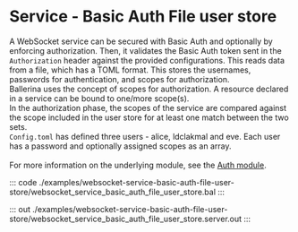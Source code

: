 # Service - Basic Auth File user store

A WebSocket service can be secured with Basic Auth and optionally by
enforcing authorization. Then, it validates the Basic Auth token sent in the
`Authorization` header against the provided configurations. This reads data
from a file, which has a TOML format. This stores the usernames, passwords
for authentication, and scopes for authorization.<br/>
Ballerina uses the concept of scopes for authorization. A resource declared
in a service can be bound to one/more scope(s).<br/>
In the authorization phase, the scopes of the service are compared
against the scope included in the user store for at least one match between
the two sets.<br/>
`Config.toml` has defined three users - alice, ldclakmal and eve. Each user has a
password and optionally assigned scopes as an array.<br/><br/>
For more information on the underlying module,
see the [Auth module](https://docs.central.ballerina.io/ballerina/auth/latest/).

::: code ./examples/websocket-service-basic-auth-file-user-store/websocket_service_basic_auth_file_user_store.bal :::

::: out ./examples/websocket-service-basic-auth-file-user-store/websocket_service_basic_auth_file_user_store.server.out :::